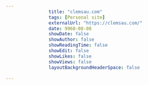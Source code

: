 ---
                title: "clemsau.com"
                tags: [Personal site]
                externalUrl: "https://clemsau.com/"
                date: 9960-08-08
                showDate: false
                showAuthor: false
                showReadingTime: false
                showEdit: false
                showLikes: false
                showViews: false
                layoutBackgroundHeaderSpace: false
                ---
